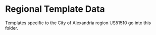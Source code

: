 # Regional Template Data
Templates specific to the City of Alexandria region US51510 go into this folder.
